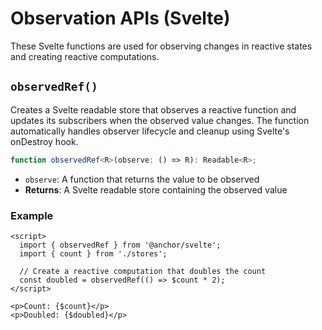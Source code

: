 # Observation APIs (Svelte)

These Svelte functions are used for observing changes in reactive states and creating reactive computations.

## `observedRef()`

Creates a Svelte readable store that observes a reactive function and updates its subscribers when the observed value changes. The function automatically handles observer lifecycle and cleanup using Svelte's onDestroy hook.

```typescript
function observedRef<R>(observe: () => R): Readable<R>;
```

- `observe`: A function that returns the value to be observed
- **Returns**: A Svelte readable store containing the observed value

### Example

```svelte
<script>
  import { observedRef } from '@anchor/svelte';
  import { count } from './stores';

  // Create a reactive computation that doubles the count
  const doubled = observedRef(() => $count * 2);
</script>

<p>Count: {$count}</p>
<p>Doubled: {$doubled}</p>
```
